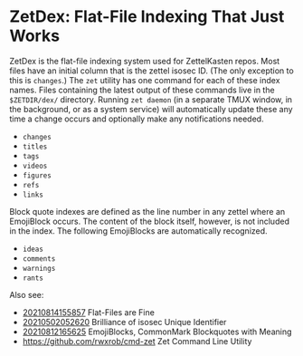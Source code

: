 # ZetDex: Flat-File Indexing That Just Works

ZetDex is the flat-file indexing system used for ZettelKasten repos.
Most files have an initial column that is the zettel isosec ID. (The
only exception to this is `changes`.) The `zet` utility has one command
for each of these index names. Files containing the latest output of
these commands live in the `$ZETDIR/dex/` directory. Running `zet
daemon` (in a separate TMUX window, in the background, or as a system
service) will automatically update these any time a change occurs and
optionally make any notifications needed.

* `changes`
* `titles`
* `tags`
* `videos`
* `figures`
* `refs`
* `links`

Block quote indexes are defined as the line number in any zettel where
an EmojiBlock occurs. The content of the block itself, however, is not
included in the index. The following EmojiBlocks are automatically
recognized.

* `ideas`
* `comments`
* `warnings`
* `rants`

Also see:

* [20210814155857](/20210814155857/) Flat-Files are Fine
* [20210502052620](/20210502052620/) Brilliance of isosec Unique Identifier
* [20210812165625](/20210812165625/) EmojiBlocks, CommonMark Blockquotes with Meaning
* <https://github.com/rwxrob/cmd-zet> Zet Command Line Utility


